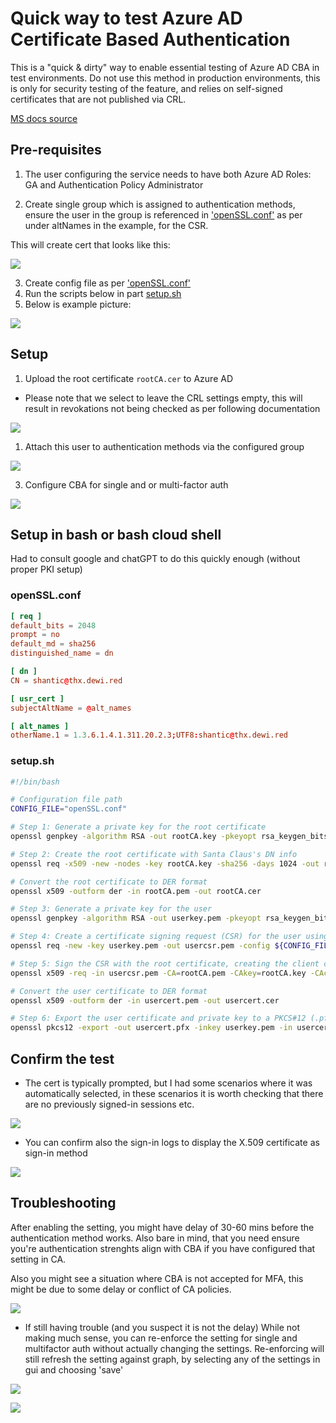 # Quick way to test Azure AD Certificate Based Authentication 

This is a "quick & dirty" way to enable essential testing of Azure AD CBA in test environments. 
Do not use this method in production environments, this is only for security testing of the feature, and relies on self-signed certificates that are not published via CRL.  

[MS docs source](https://learn.microsoft.com/en-us/azure/active-directory/authentication/how-to-certificate-based-authentication#step-4-configure-username-binding-policy) 


## Pre-requisites 

1. The user configuring the service needs to have both Azure AD Roles: GA and Authentication Policy Administrator

2. Create single group which is assigned to authentication methods, ensure the user in the group is referenced in ['openSSL.conf'](#opensslconf) as per under altNames in the example, for the CSR. 

This will create cert that looks like this:

![](20230718160931.png)

3. Create config file as per ['openSSL.conf'](#opensslconf)
4. Run the scripts below in part [setup.sh](#setupsh)
5. Below is example picture:

![](20230718162907.png)


## Setup

1. Upload the root certificate ``rootCA.cer`` to Azure AD 
   
- Please note that we select to leave the CRL settings empty, this will result in revokations not being checked as per following documentation 

![](20230718161259.png)

1. Attach this user to authentication methods via the configured group

![](20230718161033.png)

3. Configure CBA for single and or multi-factor auth

![](20230718161121.png)

## Setup in bash or bash cloud shell

Had to consult google and chatGPT to do this quickly enough (without proper PKI setup)

### openSSL.conf

```conf
[ req ]
default_bits = 2048
prompt = no
default_md = sha256
distinguished_name = dn

[ dn ]
CN = shantic@thx.dewi.red

[ usr_cert ]
subjectAltName = @alt_names

[ alt_names ]
otherName.1 = 1.3.6.1.4.1.311.20.2.3;UTF8:shantic@thx.dewi.red
``` 

### setup.sh
```sh
#!/bin/bash

# Configuration file path
CONFIG_FILE="openSSL.conf"

# Step 1: Generate a private key for the root certificate
openssl genpkey -algorithm RSA -out rootCA.key -pkeyopt rsa_keygen_bits:2048

# Step 2: Create the root certificate with Santa Claus's DN info
openssl req -x509 -new -nodes -key rootCA.key -sha256 -days 1024 -out rootCA.pem -subj "/C=FI/ST=Dewi2Lapland/L=Rovaniemi/O=Santa Claus CTO Office/OU=Gift Production/CN=santaclausDewi2"

# Convert the root certificate to DER format
openssl x509 -outform der -in rootCA.pem -out rootCA.cer

# Step 3: Generate a private key for the user
openssl genpkey -algorithm RSA -out userkey.pem -pkeyopt rsa_keygen_bits:2048

# Step 4: Create a certificate signing request (CSR) for the user using the configuration file
openssl req -new -key userkey.pem -out usercsr.pem -config ${CONFIG_FILE}

# Step 5: Sign the CSR with the root certificate, creating the client certificate
openssl x509 -req -in usercsr.pem -CA=rootCA.pem -CAkey=rootCA.key -CAcreateserial -out usercert.pem -days 365 -extfile ${CONFIG_FILE} -extensions usr_cert

# Convert the user certificate to DER format
openssl x509 -outform der -in usercert.pem -out usercert.cer

# Step 6: Export the user certificate and private key to a PKCS#12 (.pfx) file
openssl pkcs12 -export -out usercert.pfx -inkey userkey.pem -in usercert.pem
```

## Confirm the test

- The cert is typically prompted, but I had some scenarios where it was automatically selected, in these scenarios it is worth checking that there are no previously signed-in sessions etc. 

![](20230718170220.png)

- You can confirm also the sign-in logs to display the X.509 certificate as sign-in method

![](20230718170756.png)

## Troubleshooting

After enabling the setting, you might have delay of 30-60 mins before the authentication method works. Also bare in mind, that you need ensure you're authentication strenghts align with CBA if you have configured that setting in CA.

Also you might see a situation where CBA is not accepted for MFA, this might be due to some delay or conflict of CA policies. 

![](20230718170450.png)

- If still having trouble (and you suspect it is not the delay) While not making much sense, you can re-enforce the setting for single and multifactor auth without actually changing the settings. Re-enforcing will still refresh the setting against graph, by selecting any of the settings in gui and choosing 'save'



![](20230718171207.png)

![](20230718171242.png)